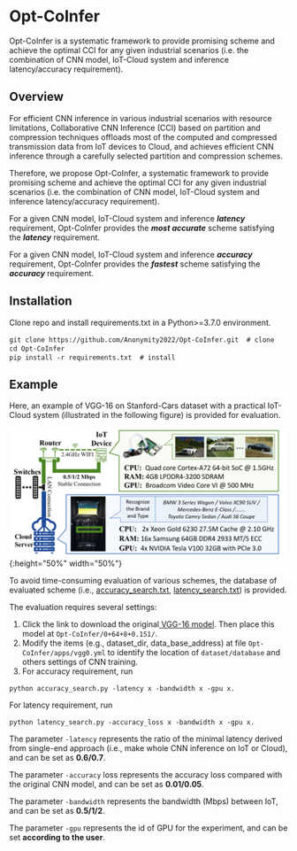 # Opt-CoInfer
Opt-CoInfer is a systematic framework to provide promising scheme and achieve the optimal CCI for any given industrial scenarios (i.e. the combination of CNN model, IoT-Cloud system and inference latency/accuracy requirement).  

## Overview
For efficient CNN inference in various industrial scenarios with resource limitations, Collaborative CNN Inference (CCI) based on partition and compression techniques offloads most of the computed and compressed transmission data from IoT devices to Cloud, and achieves efficient CNN inference through a carefully selected partition and compression schemes.   

Therefore, we propose Opt-CoInfer, a systematic framework to provide promising scheme and achieve the optimal CCI for any given industrial scenarios (i.e. the combination of CNN model, IoT-Cloud system and inference latency/accuracy requirement).

For a given CNN model, IoT-Cloud system and inference ***latency*** requirement, Opt-CoInfer provides the ***most accurate*** scheme satisfying the ***latency*** requirement.   

For a given CNN model, IoT-Cloud system and inference ***accuracy*** requirement, Opt-CoInfer provides the ***fastest*** scheme satisfying the ***accuracy*** requirement.
## Installation
Clone repo and install requirements.txt in a Python>=3.7.0 environment.   

```
git clone https://github.com/Anonymity2022/Opt-CoInfer.git  # clone
cd Opt-CoInfer
pip install -r requirements.txt  # install
```

## Example
Here, an example of VGG-16 on Stanford-Cars dataset with a practical IoT-Cloud system (illustrated in the following figure) is provided for evaluation.

![img1](./assets/img/img1.png){:height="50%" width="50%"}


To avoid time-consuming evaluation of various schemes, the database of evaluated scheme (i.e., [accuracy_search.txt](https://github.com/Anonymity2022/Opt-CoInfer/blob/main/accuracy_search.txt), [latency_search.txt](https://github.com/Anonymity2022/Opt-CoInfer/blob/main/latency_search.txt)) is provided.  

The evaluation requires several settings:  
1.	Click the link to download the original[ VGG-16 model](https://drive.google.com/file/d/1R5IsvLMvbWZ5zehyWLxvx-jzAspiFjcW/view?usp=sharing). Then place this model at `Opt-CoInfer/0+64+8+0.151/`.
2.	Modify the items (e.g., dataset_dir, data_base_address) at file `Opt-CoInfer/apps/vgg0.yml` to identify the location of `dataset/database` and others settings of CNN training.
3.	For accuracy requirement, run
```
python accuracy_search.py -latency x -bandwidth x -gpu x.  
```
For latency requirement, run 
```
python latency_search.py -accuracy_loss x -bandwidth x -gpu x.  
```  

The parameter `-latency` represents the ratio of the minimal latency derived from single-end approach (i.e., make whole CNN inference on IoT or Cloud), and can be set as **0.6/0.7**.  

The parameter `-accuracy` loss represents the accuracy loss compared with the original CNN model, and can be set as **0.01/0.05**.  

The parameter `-bandwidth` represents the bandwidth (Mbps) between IoT, and can be set as **0.5/1/2**.  

The parameter `-gpu` represents the id of GPU for the experiment, and can be set **according to the user**.


